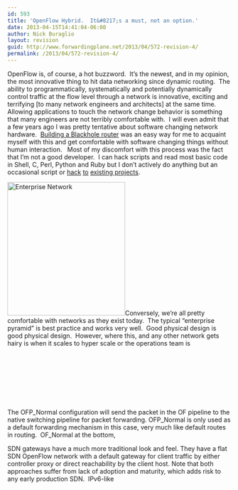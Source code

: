 ```yaml
---
id: 593
title: 'OpenFlow Hybrid.  It&#8217;s a must, not an option.'
date: 2013-04-15T14:41:04-06:00
author: Nick Buraglio
layout: revision
guid: http://www.forwardingplane.net/2013/04/572-revision-4/
permalink: /2013/04/572-revision-4/
---
```

OpenFlow is, of course, a hot buzzword.  It&#8217;s the newest, and in my opinion, the most innovative thing to hit data networking since dynamic routing.  The ability to programmatically, systematically and potentially dynamically control traffic at the flow level through a network is innovative, exciting and terrifying [to many network engineers and architects] at the same time.  Allowing applications to touch the network change behavior is something that many engineers are not terribly comfortable with.  I will even admit that a few years ago I was pretty tentative about software changing network hardware.  <a title="Black Hole routing" href="http://www.forwardingplane.net/2011/10/black-hole-routing/" target="_blank">Building a Blackhole router</a> was an easy way for me to acquaint myself with this and get comfortable with software changing things without human interaction.   Most of my discomfort with this process was the fact that I&#8217;m not a good developer.  I can hack scripts and read most basic code in Shell, C, Perl, Python and Ruby but I don&#8217;t actively do anything but an occasional script or <a title="VDXrancid contrib scripts" href="http://www.forwardingplane.net/2012/11/vdxrancid-contrib-scripts/" target="_blank">hack</a> <a title="alurancid and pfrancid" href="http://www.forwardingplane.net/2011/06/alurancid-and-pfrancid/" target="_blank">to</a> <a title="Alcatel Lucent RANCID scripts" href="http://www.forwardingplane.net/2010/12/alcatel-lucent-rancid-scripts/" target="_blank">existing projects</a>.

[<img class="size-medium wp-image-592 alignright" alt="Enterprise Network" src="http://www.forwardingplane.net/wp-content/uploads/2013/04/Enterprise-Network-265x300.jpg" width="265" height="300" srcset="http://www.forwardingplane.net/wp-content/uploads/2013/04/Enterprise-Network-265x300.jpg 265w, http://www.forwardingplane.net/wp-content/uploads/2013/04/Enterprise-Network-550x621.jpg 550w, http://www.forwardingplane.net/wp-content/uploads/2013/04/Enterprise-Network.jpg 606w" sizes="(max-width: 265px) 100vw, 265px" />](http://www.forwardingplane.net/wp-content/uploads/2013/04/Enterprise-Network.jpg)Conversely, we&#8217;re all pretty comfortable with networks as they exist today.  The typical &#8220;enterprise pyramid&#8221; is best practice and works very well.  Good physical design is good physical design.  However, where this, and any other network gets hairy is when it scales to hyper scale or the operations team is

&nbsp;

&nbsp;

&nbsp;

&nbsp;

The OFP\_Normal configuration will send the packet in the OF pipeline to the native switching pipeline for packet forwarding. OFP\_Normal is only used as a default forwarding mechanism in this case, very much like default routes in routing.  OF_Normal at the bottom,

SDN gateways have a much more traditional look and feel. They have a flat SDN OpenFlow network with a default gateway for client traffic by either controller proxy or direct reachability by the client host. Note that both approaches suffer from lack of adoption and maturity, which adds risk to any early production SDN.  IPv6-like